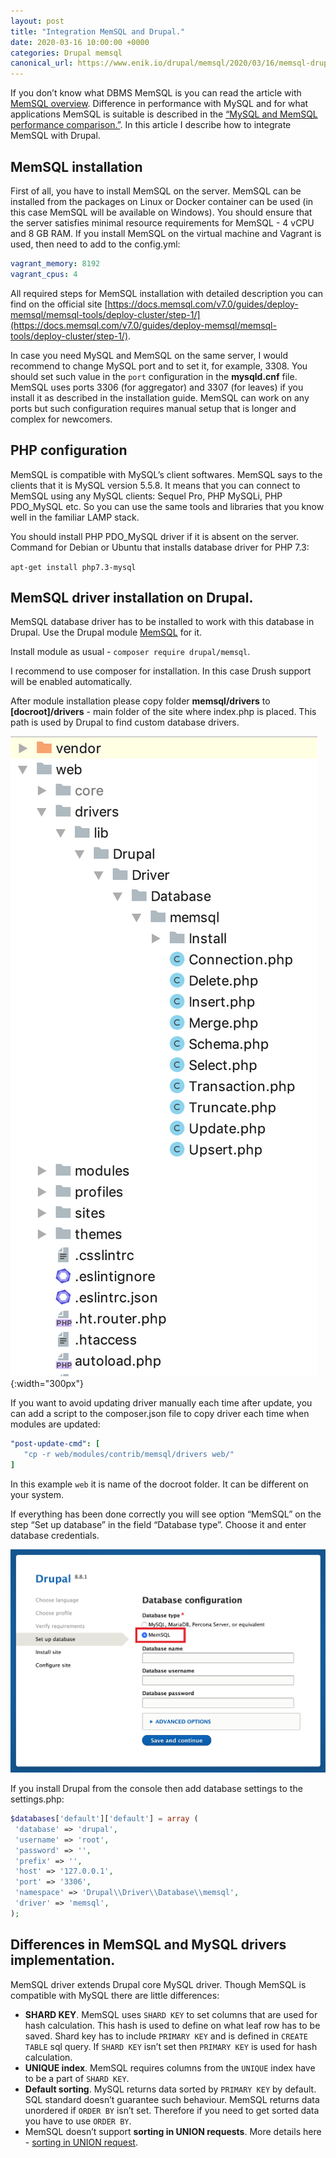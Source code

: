 ```yaml
---
layout: post
title: "Integration MemSQL and Drupal."
date: 2020-03-16 10:00:00 +0000
categories: Drupal memsql
canonical_url: https://www.enik.io/drupal/memsql/2020/03/16/memsql-drupal-integration.html
---
```

If you don’t know what DBMS MemSQL is you can read the article with [MemSQL overview](/memsql/2020/02/09/memsql-overview.html). Difference in performance with MySQL and for what applications MemSQL is suitable is described in the [“MySQL and MemSQL performance comparison.”](/memsql/2020/02/29/memsql-mysql-performance-comparison.html). In this article I describe how to integrate MemSQL with Drupal.

## MemSQL installation

First of all, you have to install MemSQL on the server. MemSQL can be installed from the packages on Linux or Docker container can be used (in this case MemSQL will be available on Windows). You should ensure that the server satisfies minimal resource requirements for MemSQL - 4 vCPU and 8 GB RAM. If you install MemSQL on the virtual machine and Vagrant is used, then need to add to the config.yml:

```yml
vagrant_memory: 8192
vagrant_cpus: 4
```

All required steps for MemSQL installation with detailed description you can find on the official site [https://docs.memsql.com/v7.0/guides/deploy-memsql/memsql-tools/deploy-cluster/step-1/](https://docs.memsql.com/v7.0/guides/deploy-memsql/memsql-tools/deploy-cluster/step-1/).

In case you need MySQL and MemSQL on the same server, I would recommend to change MySQL port and to set it, for example, 3308. You should set such value in the `port` configuration in the **mysqld.cnf** file. MemSQL uses ports 3306 (for aggregator) and 3307 (for leaves) if you install it as described in the installation guide. MemSQL can work on any ports but such configuration requires manual setup that is longer and complex for newcomers.

## PHP configuration

MemSQL is compatible with MySQL’s client softwares. MemSQL says to the clients that it is MySQL version 5.5.8. It means that you can connect to MemSQL using any MySQL clients: Sequel Pro, PHP MySQLi, PHP PDO_MySQL etc. So you can use the same tools and libraries that you know well in the familiar LAMP stack.

You should install PHP PDO_MySQL driver if it is absent on the server. Command for Debian or Ubuntu that installs database driver for PHP 7.3:

`apt-get install php7.3-mysql`

## MemSQL driver installation on Drupal.

MemSQL database driver has to be installed to work with this database in Drupal. Use the Drupal module [MemSQL](https://www.drupal.org/project/memsql) for it.

Install module as usual -  `composer require drupal/memsql`.

I recommend to use composer for installation. In this case Drush support will be enabled automatically.

After module installation please copy folder **memsql/drivers** to **[docroot]/drivers** - main folder of the site where index.php is placed. This path is used by Drupal to find custom database drivers.

![Path with MemSQL driver in Drupal](/assets/content/2020-03-16-memsql-drupal-integration/drupal_driver_folder_structure.png){:width="300px"}

If you want to avoid updating driver manually each time after update, you can add a script to the composer.json file to copy driver each time when modules are updated:

```yml
"post-update-cmd": [
   "cp -r web/modules/contrib/memsql/drivers web/"
]
```
In this example `web` it is name of the docroot folder. It can be different on your system.

If everything has been done correctly you will see option “MemSQL” on the step “Set up database” in the field “Database type”. Choose it and enter database credentials.

![Database configuration](/assets/content/2020-03-16-memsql-drupal-integration/drupal_install_db_type.png)

If you install Drupal from the console then add database settings to the settings.php:

```php
$databases['default']['default'] = array (
 'database' => 'drupal',
 'username' => 'root',
 'password' => '',
 'prefix' => '',
 'host' => '127.0.0.1',
 'port' => '3306',
 'namespace' => 'Drupal\\Driver\\Database\\memsql',
 'driver' => 'memsql',
);
```

## Differences in MemSQL and MySQL drivers implementation.

MemSQL driver extends Drupal core MySQL driver. Though MemSQL is compatible with MySQL there are little differences:

* **SHARD KEY**.  MemSQL uses `SHARD KEY` to set columns that are used for hash calculation. This hash is used to define on what leaf row has to be saved. Shard key has to include `PRIMARY KEY` and is defined in `CREATE TABLE` sql query. If `SHARD KEY` isn’t set then `PRIMARY KEY` is used for hash calculation.
* **UNIQUE index**. MemSQL requires columns from the `UNIQUE` index have to be a part of  `SHARD KEY`.
* **Default sorting**. MySQL returns data sorted by `PRIMARY KEY` by default. SQL standard doesn’t guarantee such behaviour. MemSQL returns data unordered if `ORDER BY` isn’t set. Therefore if you need to get sorted data you have to use `ORDER BY`.
* MemSQL doesn’t support **sorting in UNION requests**. More details here - [sorting in UNION request](https://www.drupal.org/project/memsql/issues/3112865).
